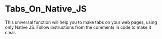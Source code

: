 # Tabs_On_Native_JS
This universal function will help you to make tabs on your web pages, using only Native JS.
Follow instructions from the comments in code to make it clear.
